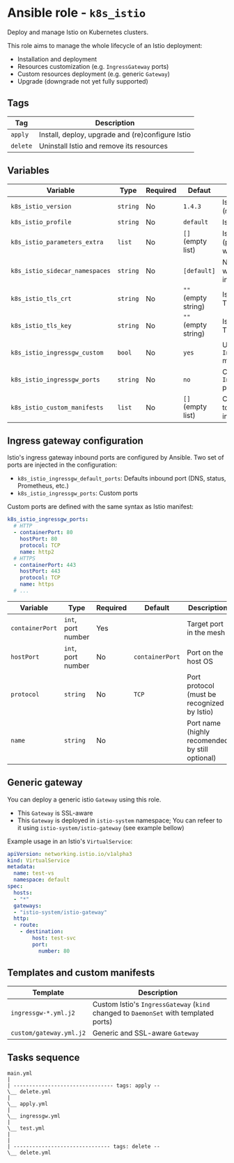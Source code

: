 # Ansible role - `k8s_istio`

Deploy and manage Istio on Kubernetes clusters.

This role aims to manage the whole lifecycle of an Istio deployment:

* Installation and deployment
* Resources customization (e.g. `IngressGateway` ports)
* Custom resources deployment (e.g. generic `Gateway`)
* Upgrade (downgrade not yet fully supported)

## Tags

| Tag      | Description                                      |
|----------|--------------------------------------------------|
| `apply`  | Install, deploy, upgrade and (re)configure Istio |
| `delete` | Uninstall Istio and remove its resources         |

## Variables

| Variable                       | Type     | Required | Defaut              | Description                                                   |
|--------------------------------|----------|----------|---------------------|---------------------------------------------------------------|
| `k8s_istio_version`            | `string` | No       | `1.4.3`             | Istio version (`major.minor.patch`)                           |
| `k8s_istio_profile`            | `string` | No       | `default`           | Istio profile name                                            |
| `k8s_istio_parameters_extra`   | `list`   | No       | `[]` (empty list)   | Istio parameters (passed to `istioctl` with `--set`)          |
| `k8s_istio_sidecar_namespaces` | `string` | No       | `[default]`         | Namespaces watched by Istio to inject its sidecar             |
| `k8s_istio_tls_crt`            | `string` | No       | `""` (empty string) | Istio `IngressGateway` TLS certificate                        |
| `k8s_istio_tls_key`            | `string` | No       | `""` (empty string) | Istio `IngressGateway` TLS provate key                        |
| `k8s_istio_ingressgw_custom`   | `bool`   | No       | `yes`               | Uses a custom `IngressGateway` manifest                       |
| `k8s_istio_ingressgw_ports`    | `string` | No       | `no`                | Custom `IngressGateway` ports                                 |
| `k8s_istio_custom_manifests`   | `list`   | No       | `[]` (empty list)   | Custom manifests to deploy (located in role's `templates/`)   |

## Ingress gateway configuration

Istio's ingress gateway inbound ports are configured by Ansible. Two set of ports are injected in the configuration:

* `k8s_istio_ingressgw_default_ports`: Defaults inbound port (DNS, status, Prometheus, etc.)
* `k8s_istio_ingressgw_ports`: Custom ports

Custom ports are defined with the same syntax as Istio manifest:

```yaml
k8s_istio_ingressgw_ports:
  # HTTP
  - containerPort: 80
    hostPort: 80
    protocol: TCP
    name: http2
  # HTTPS
  - containerPort: 443
    hostPort: 443
    protocol: TCP
    name: https
  # ...
```

| Variable        | Type               | Required | Default         | Description                                     |
|-----------------|--------------------|----------|-----------------|-------------------------------------------------|
| `containerPort` | `int`, port number | Yes      |                 | Target port in the mesh                         |
| `hostPort`      | `int`, port number | No       | `containerPort` | Port on the host OS                             |
| `protocol`      | `string`           | No       | `TCP`           | Port protocol (must be recognized by Istio)     |
| `name`          | `string`           | No       |                 | Port name (highly recomended by still optional) |

## Generic gateway

You can deploy a generic istio `Gateway` using this role.

* This `Gateway` is SSL-aware
* This `Gateway` is deployed in `istio-system` namespace; You can refeer to it using `istio-system/istio-gateway` (see example bellow)

Example usage in an Istio's `VirtualService`:

```yaml
apiVersion: networking.istio.io/v1alpha3
kind: VirtualService
metadata:
  name: test-vs
  namespace: default
spec:
  hosts:
  - "*"
  gateways:
  - "istio-system/istio-gateway"
  http:
  - route:
    - destination:
        host: test-svc
        port:
          number: 80
```

## Templates and custom manifests

| Template                | Description                                                                          |
|-------------------------|--------------------------------------------------------------------------------------|
| `ingressgw-*.yml.j2`    | Custom Istio's `IngressGateway` (`kind` changed to `DaemonSet` with templated ports) |
| `custom/gateway.yml.j2` | Generic and SSL-aware `Gateway`                                                      |

## Tasks sequence

```text
main.yml
|
| -------------------------------- tags: apply --
\__ delete.yml
|
\__ apply.yml
|
\__ ingressgw.yml
|
\__ test.yml
|
|
| ------------------------------- tags: delete --
\__ delete.yml
```

